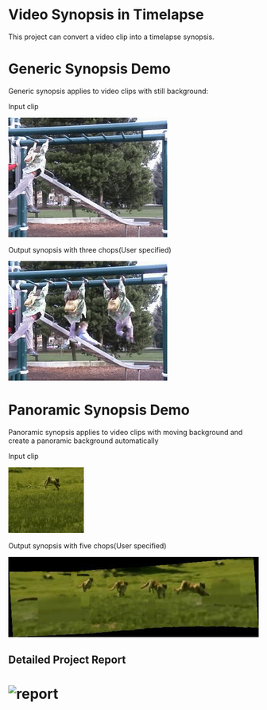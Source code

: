 # Video Synopsis in Timelapse

This project can convert a video clip into a timelapse synopsis.

# Generic Synopsis Demo
Generic synopsis applies to video clips with still background:

Input clip

![lenain](https://github.com/pleaseRedo/Panoramic-Video-Synopsis-in-Timelapse/blob/master/lenna.gif)


Output synopsis with three chops(User specified)

![lenaout](https://github.com/pleaseRedo/Panoramic-Video-Synopsis-in-Timelapse/blob/master/lennaout.gif)

# Panoramic Synopsis Demo

Panoramic synopsis applies to video clips with moving background and create a panoramic background automatically

Input clip

![tigerin](https://github.com/pleaseRedo/Panoramic-Video-Synopsis-in-Timelapse/blob/master/tigerin.gif)

Output synopsis with five chops(User specified)

![tigerout](https://github.com/pleaseRedo/Panoramic-Video-Synopsis-in-Timelapse/blob/master/tigerout.gif)


## Detailed Project Report
# ![report](https://github.com/pleaseRedo/Video-Synopsis-in-Timelapse/blob/master/112621241507.jpg)


